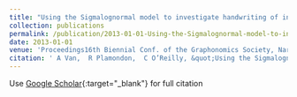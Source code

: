 ```yaml
---
title: "Using the Sigmalognormal model to investigate handwriting of individuals with Parkinson’s disease"
collection: publications
permalink: /publication/2013-01-01-Using-the-Sigmalognormal-model-to-investigate-handwriting-of-individuals-with-Parkinsons-disease
date: 2013-01-01
venue: 'Proceedings16th Biennial Conf. of the Graphonomics Society, Nara'
citation: ' A Van,  R Plamondon,  C O’Reilly, &quot;Using the Sigmalognormal model to investigate handwriting of individuals with Parkinson’s disease.&quot; Proceedings16th Biennial Conf. of the Graphonomics Society, Nara, 2013.'
---
```

Use [Google Scholar](https://scholar.google.com/scholar?q=Using+the+Sigmalognormal+model+to+investigate+handwriting+of+individuals+with+Parkinson’s+disease){:target="_blank"} for full citation
